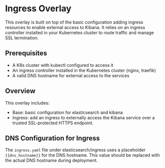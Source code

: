# Ingress Overlay

This overlay is built on top of the basic configuration adding ingress resources to enable external access to Kibana. It relies on an ingress controller installed in your Kubernetes cluster to route traffic and manage SSL termination.

## Prerequisites

 * A K8s cluster with kubectl configured to access it 
 * An ingress controller installed in the Kubernetes cluster (nginx, traefik)
 * A valid DNS hostname for external access to the services

## Overview

This overlay includes:

 * Base: basic configuration for elasticsearch and kibana
 * Ingress: add an ingress to externally access the Kibana service over a trusted SSL-protected HTTPS endpoint.

## DNS Configuration for Ingress

The `ingress.yaml` file under elasticsearch/ingress uses a placeholder `{{dns_hostname}}` for the DNS hostname. This value should be replaced with the actual DNS hostname during deployment.
